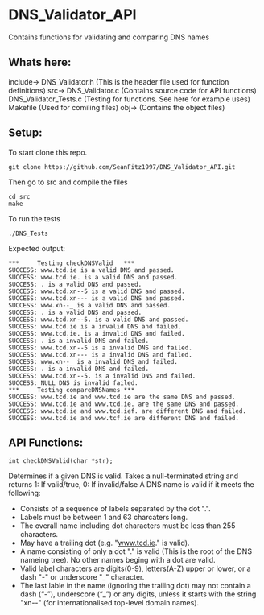# DNS_Validator_API
Contains functions for validating and comparing DNS names 

## Whats here:
include->   DNS_Validator.h (This is the header file used for function definitions)
src->       DNS_Validator.c	(Contains source code for API functions)
            DNS_Validator_Tests.c	(Testing for functions. See here for example uses)
            Makefile  (Used for comiling files)
            obj->   (Contains the object files)
            
## Setup:
To start clone this repo.
```
git clone https://github.com/SeanFitz1997/DNS_Validator_API.git
```
Then go to src and compile the files
```
cd src
make
```
To run the tests
```
./DNS_Tests
```
Expected output:
```
***     Testing checkDNSValid   ***
SUCCESS: www.tcd.ie is a valid DNS and passed.
SUCCESS: www.tcd.ie. is a valid DNS and passed.
SUCCESS: . is a valid DNS and passed.
SUCCESS: www.tcd.xn--5 is a valid DNS and passed.
SUCCESS: www.tcd.xn--- is a valid DNS and passed.
SUCCESS: www.xn--_ is a valid DNS and passed.
SUCCESS: . is a valid DNS and passed.
SUCCESS: www.tcd.xn--5. is a valid DNS and passed.
SUCCESS: www.tcd.ie is a invalid DNS and failed.
SUCCESS: www.tcd.ie. is a invalid DNS and failed.
SUCCESS: . is a invalid DNS and failed.
SUCCESS: www.tcd.xn--5 is a invalid DNS and failed.
SUCCESS: www.tcd.xn--- is a invalid DNS and failed.
SUCCESS: www.xn--_ is a invalid DNS and failed.
SUCCESS: . is a invalid DNS and failed.
SUCCESS: www.tcd.xn--5. is a invalid DNS and failed.
SUCCESS: NULL DNS is invalid failed.
***     Testing compareDNSNames ***
SUCCESS: www.tcd.ie and www.tcd.ie are the same DNS and passed.
SUCCESS: www.tcd.ie and www.tcd.ie. are the same DNS and passed.
SUCCESS: www.tcd.ie and www.tcd.ief. are different DNS and failed.
SUCCESS: www.tcd.ie and www.tcf.ie are different DNS and failed.
```
## API Functions:
```
int checkDNSValid(char *str);
```
Determines if a given DNS is valid. Takes a null-terminated string and returns 
1: If valid/true, 
0: If invalid/false 
A DNS name is valid if it meets the following:
- Consists of a sequence of labels separated by the dot ".".
- Labels must be between 1 and 63 charcaters long.
- The overall name including dot characters must be less than 255 characters.
- May have a trailing dot (e.g. "www.tcd.ie." is valid).
- A name consisting of only a dot "." is valid (This is the root of the DNS nameing tree).
  No other names beging with a dot are valid.
- Valid label characters are digits(0-9), letters(A-Z) upper or lower, or a dash "-" or underscore "_" character.
- The last lable in the name (ignoring the trailing dot) may not contain a dash (“-”), underscore (“_”) or any digits, 
  unless it starts with the string "xn--" (for internationalised top-level domain names).
